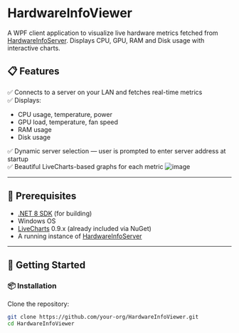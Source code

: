 # HardwareInfoViewer

A WPF client application to visualize live hardware metrics fetched from [HardwareInfoServer](https://github.com/Mateusz-Latka/HardwareInfoServer).
Displays CPU, GPU, RAM and Disk usage with interactive charts.

## 📋 Features

✅ Connects to a server on your LAN and fetches real-time metrics  
✅ Displays:
- CPU usage, temperature, power
- GPU load, temperature, fan speed
- RAM usage
- Disk usage

✅ Dynamic server selection — user is prompted to enter server address at startup  
✅ Beautiful LiveCharts-based graphs for each metric
![image](https://github.com/user-attachments/assets/1520d8f3-9dc6-4fda-bb5a-ba9c5496bb56)

---

## 🧰 Prerequisites

- [.NET 8 SDK](https://dotnet.microsoft.com/en-us/download/dotnet/8.0) (for building)
- Windows OS
- [LiveCharts](https://lvcharts.net/) 0.9.x (already included via NuGet)
- A running instance of [HardwareInfoServer](https://github.com/Mateusz-Latka/HardwareInfoServer)

---

## 🚀 Getting Started

### 📦 Installation

Clone the repository:
```bash
git clone https://github.com/your-org/HardwareInfoViewer.git
cd HardwareInfoViewer
